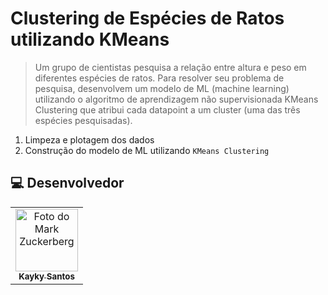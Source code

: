 # Clustering de Espécies de Ratos utilizando KMeans
> Um grupo de cientistas pesquisa a relação entre altura e peso em diferentes espécies de ratos. Para resolver seu problema de pesquisa, desenvolvem um modelo de ML (machine learning) utilizando o algoritmo de aprendizagem não supervisionada KMeans Clustering que atribui cada datapoint a um cluster (uma das três espécies pesquisadas).

1. Limpeza e plotagem dos dados
2. Construção do modelo de ML utilizando `KMeans Clustering`

##  💻 Desenvolvedor


<table>
  <tr>
    <td align="center">
      <a href="#">
        <img src="https://avatars.githubusercontent.com/u/75142111?v=4" width="100px;" alt="Foto do Mark Zuckerberg"/><br>
        <sub>
          <b>Kayky Santos</b>
        </sub>
      </a>
    </td>
  </tr>
</table>

